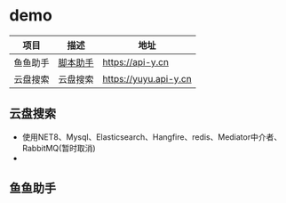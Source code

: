 # demo

| 项目     | 描述                                    | 地址             |
| -------- | -------------------------------------- | ---------------- |
| 鱼鱼助手 | [脚本助手](/docs/other/auto/README.md) | https://api-y.cn  |
| 云盘搜索 |            云盘搜索                   | https://yuyu.api-y.cn |




## 云盘搜索
- 使用NET8、Mysql、Elasticsearch、Hangfire、redis、Mediator中介者、RabbitMQ(暂时取消)
- 



## 鱼鱼助手
